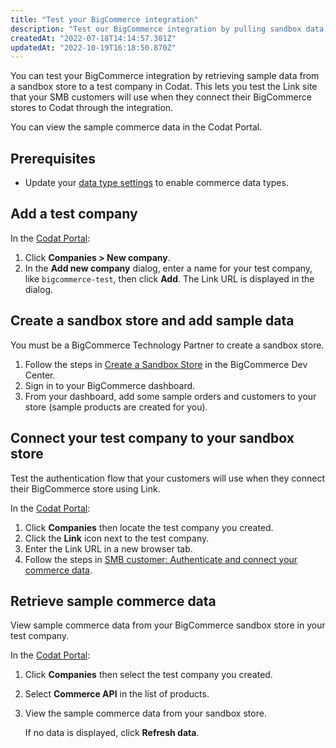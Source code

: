 ```yaml
---
title: "Test your BigCommerce integration"
description: "Test our BigCommerce integration by pulling sandbox data to a test Company"
createdAt: "2022-07-18T14:14:57.301Z"
updatedAt: "2022-10-19T16:18:50.870Z"
---
```


You can test your BigCommerce integration by retrieving sample data from a sandbox store to a test company in Codat. This lets you test the Link site that your SMB customers will use when they connect their BigCommerce stores to Codat through the integration.

You can view the sample commerce data in the Codat Portal.

## Prerequisites

- Update your [data type settings](/commerce-sync-settings) to enable commerce data types.

## Add a test company

In the <a className="external" href="https://app.codat.io" target="_blank">Codat Portal</a>:

1. Click **Companies > New company**.
1. In the **Add new company** dialog, enter a name for your test company, like `bigcommerce-test`, then click **Add**. The Link URL is displayed in the dialog.

## Create a sandbox store and add sample data

You must be a BigCommerce Technology Partner to create a sandbox store.

1. Follow the steps in <a className="external" href="https://developer.bigcommerce.com/docs/ZG9jOjM4MzMyNTE-create-a-sandbox-store" target="_blank">Create a Sandbox Store</a> in the BigCommerce Dev Center.
1. Sign in to your BigCommerce dashboard.
1. From your dashboard, add some sample orders and customers to your store (sample products are created for you).

## Connect your test company to your sandbox store

Test the authentication flow that your customers will use when they connect their BigCommerce store using Link.

In the <a className="external" href="https://app.codat.io" target="_blank">Codat Portal</a>:

1. Click **Companies** then locate the test company you created.
2. Click the **Link** icon next to the test company.
3. Enter the Link URL in a new browser tab.
4. Follow the steps in [SMB customer: Authenticate and connect your commerce data](/commerce-bigcommerce-setup#smb-customer-authenticate-and-connect-your-commerce-data).

## Retrieve sample commerce data

View sample commerce data from your BigCommerce sandbox store in your test company.

In the <a className="external" href="https://app.codat.io" target="_blank">Codat Portal</a>:

1. Click **Companies** then select the test company you created.
2. Select **Commerce API** in the list of products.
3. View the sample commerce data from your sandbox store.

   If no data is displayed, click **Refresh data**.
